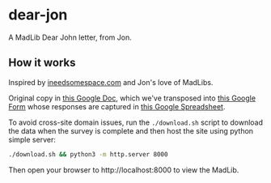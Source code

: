 # dear-jon
A MadLib Dear John letter, from Jon.

## How it works

Inspired by [ineedsomespace.com](http://www.ineedsomespace.com/) and Jon's love of MadLibs.

Original copy in [this Google Doc](https://docs.google.com/document/d/1Z4Bqmjy1lr9JnHodQTMyrrv9kUA978g8n9sky_qyXBs/edit), which we've transposed into [this Google Form](https://docs.google.com/forms/d/1iQkCq6F-nNC0M0D5_62jjDXWF7m3qfesk4CMflTjq5Q/edit) whose responses are captured in [this Google Spreadsheet](https://docs.google.com/spreadsheets/d/1e8Cv5grW3y_PzfuLp0yOTmQDQnSy4Q1TgLkXHYx34pU/edit#gid=34143114).

To avoid cross-site domain issues, run the `./download.sh` script to download
the data when the survey is complete and then host the site using python simple
server:

```bash
./download.sh && python3 -m http.server 8000
```

Then open your browser to http://localhost:8000 to view the MadLib.
